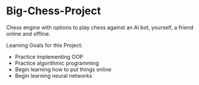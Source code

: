 # Big-Chess-Project
Chess engine with options to play chess against an Ai bot, yourself, a friend online and offline.

Learning Goals for this Project:
- Practice implementing OOP
- Practice algorithmic programming
- Begin learning how to put things online
- Begin learning neural networks
  
  

